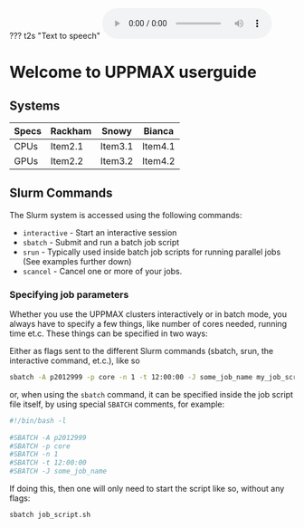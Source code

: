 ??? t2s "Text to speech"
    <audio src="index.mp3" controls preload></audio>

# Welcome to UPPMAX userguide 


## Systems

| Specs    | Rackham    | Snowy    | Bianca    |
|---------------- | --------------- | --------------- | --------------- |
| CPUs    | Item2.1    | Item3.1    | Item4.1    |
| GPUs   | Item2.2   | Item3.2   | Item4.2   |


## Slurm Commands

The Slurm system is accessed using the following commands:

* `interactive` - Start an interactive session
* `sbatch` - Submit and run a batch job script
* `srun` - Typically used inside batch job scripts for running parallel jobs
  (See examples further down)
* `scancel` - Cancel one or more of your jobs.

### Specifying job parameters

Whether you use the UPPMAX clusters interactively or in batch mode, you always
have to specify a few things, like number of cores needed, running time et.c.
These things can be specified in two ways:

Either as flags sent to the different Slurm commands (sbatch, srun, the
interactive command, et.c.), like so

``` bash
sbatch -A p2012999 -p core -n 1 -t 12:00:00 -J some_job_name my_job_script_file.sh
```

or, when using the `sbatch` command, it can be specified inside the job script
file itself, by using special `SBATCH` comments, for example:

``` bash title="job_script.sh"
#!/bin/bash -l
 
#SBATCH -A p2012999
#SBATCH -p core
#SBATCH -n 1
#SBATCH -t 12:00:00
#SBATCH -J some_job_name

```

If doing this, then one will only need to start the script like so, without any
flags:

``` bash
sbatch job_script.sh
```
